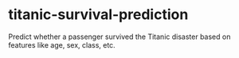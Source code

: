 # titanic-survival-prediction
Predict whether a passenger survived the Titanic disaster based on features like age, sex, class, etc.

